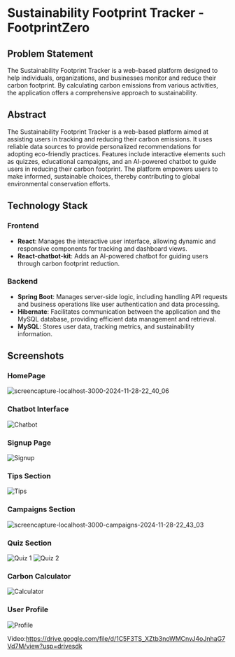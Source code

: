 # Sustainability Footprint Tracker - FootprintZero

## Problem Statement
The Sustainability Footprint Tracker is a web-based platform designed to help individuals, organizations, and businesses monitor and reduce their carbon footprint. By calculating carbon emissions from various activities, the application offers a comprehensive approach to sustainability.

## Abstract
The Sustainability Footprint Tracker is a web-based platform aimed at assisting users in tracking and reducing their carbon emissions. It uses reliable data sources to provide personalized recommendations for adopting eco-friendly practices. Features include interactive elements such as quizzes, educational campaigns, and an AI-powered chatbot to guide users in reducing their carbon footprint. The platform empowers users to make informed, sustainable choices, thereby contributing to global environmental conservation efforts.

## Technology Stack

### Frontend
- **React**: Manages the interactive user interface, allowing dynamic and responsive components for tracking and dashboard views.
- **React-chatbot-kit**: Adds an AI-powered chatbot for guiding users through carbon footprint reduction.

### Backend
- **Spring Boot**: Manages server-side logic, including handling API requests and business operations like user authentication and data processing.
- **Hibernate**: Facilitates communication between the application and the MySQL database, providing efficient data management and retrieval.
- **MySQL**: Stores user data, tracking metrics, and sustainability information.


## Screenshots

### HomePage
![screencapture-localhost-3000-2024-11-28-22_40_06](https://github.com/user-attachments/assets/1d46592a-6fa1-4efa-9d3d-cfc0d4a0846d)

### Chatbot Interface
![Chatbot](https://github.com/user-attachments/assets/cf3b3679-2bce-4808-85ca-58e55dbfabc4) 

### Signup Page
![Signup](https://github.com/user-attachments/assets/3cf6ee1b-ad87-4a35-b17d-9ac9d20ebab0)

### Tips Section
![Tips](https://github.com/user-attachments/assets/1d44925d-7d48-45e4-b2db-7c820c24735e)

### Campaigns Section
![screencapture-localhost-3000-campaigns-2024-11-28-22_43_03](https://github.com/user-attachments/assets/2c7f831e-f8ab-4c7e-b60d-97ae5580e24a)

### Quiz Section
![Quiz 1](https://github.com/user-attachments/assets/8517d41d-327a-4167-ad2d-3510c40ed1d2) ![Quiz 2](https://github.com/user-attachments/assets/9eae0aa2-3c77-4956-a2d6-b85e4a253f18)

### Carbon Calculator
![Calculator](https://github.com/user-attachments/assets/c38cabfc-5903-4284-9451-bc069add4748)

### User Profile
![Profile](https://github.com/user-attachments/assets/993a04ee-2d0d-4154-b668-4a64d46e48a1)

Video:https://drive.google.com/file/d/1C5F3TS_XZtb3noWMCnvJ4oJnhaG7Vd7M/view?usp=drivesdk










